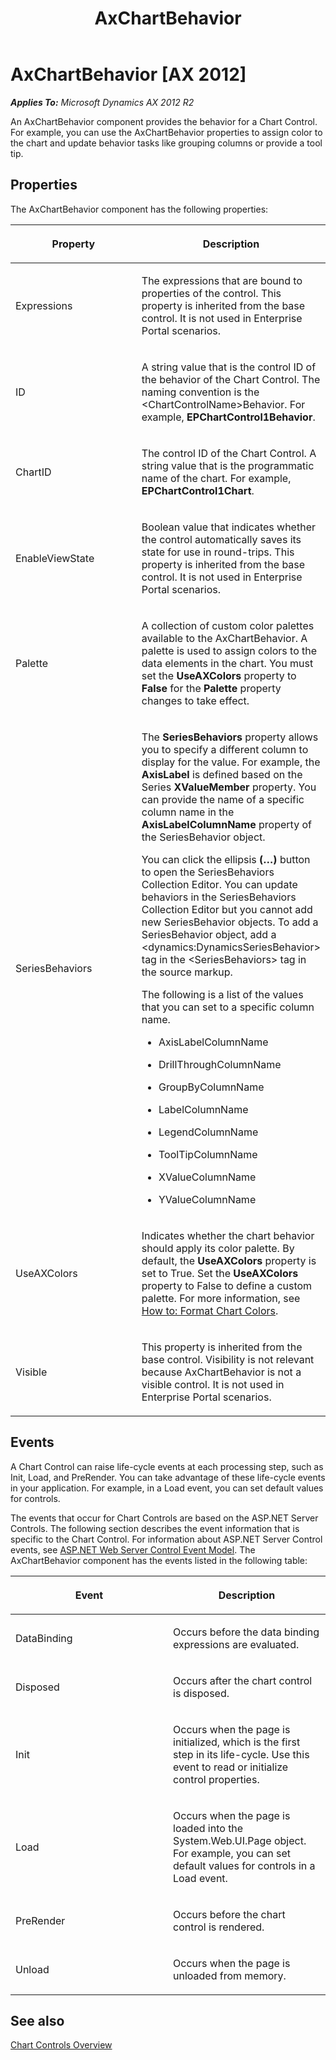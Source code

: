 ﻿---
title: AxChartBehavior
TOCTitle: AxChartBehavior
ms:assetid: 293bbf22-aa5e-4863-b06e-a0a80f0719de
ms:mtpsurl: https://msdn.microsoft.com/en-us/library/Hh965684(v=AX.60)
ms:contentKeyID: 46331998
ms.date: 04/30/2013
mtps_version: v=AX.60
---

# AxChartBehavior [AX 2012]


_**Applies To:** Microsoft Dynamics AX 2012 R2_

An AxChartBehavior component provides the behavior for a Chart Control. For example, you can use the AxChartBehavior properties to assign color to the chart and update behavior tasks like grouping columns or provide a tool tip.

## Properties

The AxChartBehavior component has the following properties:

<table>
<colgroup>
<col style="width: 50%" />
<col style="width: 50%" />
</colgroup>
<thead>
<tr class="header">
<th><p>Property</p></th>
<th><p>Description</p></th>
</tr>
</thead>
<tbody>
<tr class="odd">
<td><p>Expressions</p></td>
<td><p>The expressions that are bound to properties of the control. This property is inherited from the base control. It is not used in Enterprise Portal scenarios.</p></td>
</tr>
<tr class="even">
<td><p>ID</p></td>
<td><p>A string value that is the control ID of the behavior of the Chart Control. The naming convention is the &lt;ChartControlName&gt;Behavior. For example, <strong>EPChartControl1Behavior</strong>.</p></td>
</tr>
<tr class="odd">
<td><p>ChartID</p></td>
<td><p>The control ID of the Chart Control. A string value that is the programmatic name of the chart. For example, <strong>EPChartControl1Chart</strong>.</p></td>
</tr>
<tr class="even">
<td><p>EnableViewState</p></td>
<td><p>Boolean value that indicates whether the control automatically saves its state for use in round-trips. This property is inherited from the base control. It is not used in Enterprise Portal scenarios.</p></td>
</tr>
<tr class="odd">
<td><p>Palette</p></td>
<td><p>A collection of custom color palettes available to the AxChartBehavior. A palette is used to assign colors to the data elements in the chart. You must set the <strong>UseAXColors</strong> property to <strong>False</strong> for the <strong>Palette</strong> property changes to take effect.</p></td>
</tr>
<tr class="even">
<td><p>SeriesBehaviors</p></td>
<td><p>The <strong>SeriesBehaviors</strong> property allows you to specify a different column to display for the value. For example, the <strong>AxisLabel</strong> is defined based on the Series <strong>XValueMember</strong> property. You can provide the name of a specific column name in the <strong>AxisLabelColumnName</strong> property of the SeriesBehavior object.</p>
<p>You can click the ellipsis <strong>(…)</strong> button to open the SeriesBehaviors Collection Editor. You can update behaviors in the SeriesBehaviors Collection Editor but you cannot add new SeriesBehavior objects. To add a SeriesBehavior object, add a &lt;dynamics:DynamicsSeriesBehavior&gt; tag in the &lt;SeriesBehaviors&gt; tag in the source markup.</p>
<p>The following is a list of the values that you can set to a specific column name.</p>
<ul>
<li><p>AxisLabelColumnName</p></li>
<li><p>DrillThroughColumnName</p></li>
<li><p>GroupByColumnName</p></li>
<li><p>LabelColumnName</p></li>
<li><p>LegendColumnName</p></li>
<li><p>ToolTipColumnName</p></li>
<li><p>XValueColumnName</p></li>
<li><p>YValueColumnName</p></li>
</ul></td>
</tr>
<tr class="odd">
<td><p>UseAXColors</p></td>
<td><p>Indicates whether the chart behavior should apply its color palette. By default, the <strong>UseAXColors</strong> property is set to True. Set the <strong>UseAXColors</strong> property to False to define a custom palette. For more information, see <a href="how-to-format-chart-colors.md">How to: Format Chart Colors</a>.</p></td>
</tr>
<tr class="even">
<td><p>Visible</p></td>
<td><p>This property is inherited from the base control. Visibility is not relevant because AxChartBehavior is not a visible control. It is not used in Enterprise Portal scenarios.</p></td>
</tr>
</tbody>
</table>


## Events

A Chart Control can raise life-cycle events at each processing step, such as Init, Load, and PreRender. You can take advantage of these life-cycle events in your application. For example, in a Load event, you can set default values for controls.

The events that occur for Chart Controls are based on the ASP.NET Server Controls. The following section describes the event information that is specific to the Chart Control. For information about ASP.NET Server Control events, see [ASP.NET Web Server Control Event Model](http://go.microsoft.com/fwlink/?linkid=248543). The AxChartBehavior component has the events listed in the following table:

<table>
<colgroup>
<col style="width: 50%" />
<col style="width: 50%" />
</colgroup>
<thead>
<tr class="header">
<th><p>Event</p></th>
<th><p>Description</p></th>
</tr>
</thead>
<tbody>
<tr class="odd">
<td><p>DataBinding</p></td>
<td><p>Occurs before the data binding expressions are evaluated.</p></td>
</tr>
<tr class="even">
<td><p>Disposed</p></td>
<td><p>Occurs after the chart control is disposed.</p></td>
</tr>
<tr class="odd">
<td><p>Init</p></td>
<td><p>Occurs when the page is initialized, which is the first step in its life-cycle. Use this event to read or initialize control properties.</p></td>
</tr>
<tr class="even">
<td><p>Load</p></td>
<td><p>Occurs when the page is loaded into the System.Web.UI.Page object. For example, you can set default values for controls in a Load event.</p></td>
</tr>
<tr class="odd">
<td><p>PreRender</p></td>
<td><p>Occurs before the chart control is rendered.</p></td>
</tr>
<tr class="even">
<td><p>Unload</p></td>
<td><p>Occurs when the page is unloaded from memory.</p></td>
</tr>
</tbody>
</table>


## See also

[Chart Controls Overview](chart-controls-overview.md)

